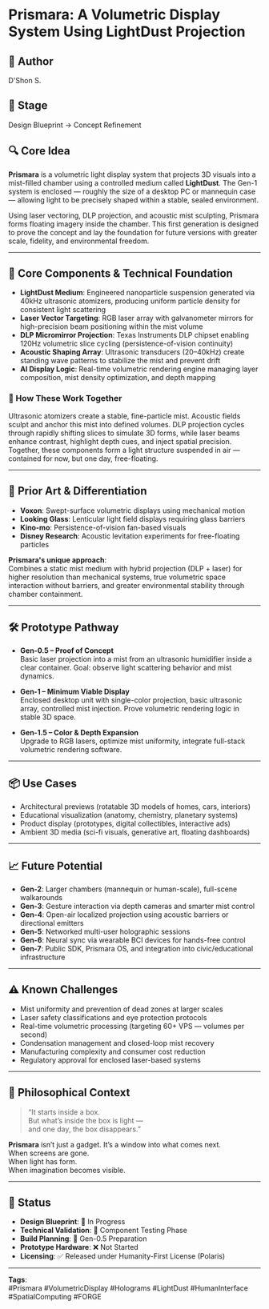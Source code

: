 # Prismara: A Volumetric Display System Using LightDust Projection

## 👤 Author  
D'Shon S.

## 🌱 Stage  
Design Blueprint → Concept Refinement

## 🔍 Core Idea  
**Prismara** is a volumetric light display system that projects 3D visuals into a mist-filled chamber using a controlled medium called **LightDust**. The Gen-1 system is enclosed — roughly the size of a desktop PC or mannequin case — allowing light to be precisely shaped within a stable, sealed environment.

Using laser vectoring, DLP projection, and acoustic mist sculpting, Prismara forms floating imagery inside the chamber. This first generation is designed to prove the concept and lay the foundation for future versions with greater scale, fidelity, and environmental freedom.

---

## 🧱 Core Components & Technical Foundation  

- **LightDust Medium**: Engineered nanoparticle suspension generated via 40kHz ultrasonic atomizers, producing uniform particle density for consistent light scattering  
- **Laser Vector Targeting**: RGB laser array with galvanometer mirrors for high-precision beam positioning within the mist volume  
- **DLP Micromirror Projection**: Texas Instruments DLP chipset enabling 120Hz volumetric slice cycling (persistence-of-vision continuity)  
- **Acoustic Shaping Array**: Ultrasonic transducers (20–40kHz) create standing wave patterns to stabilize the mist and prevent drift  
- **AI Display Logic**: Real-time volumetric rendering engine managing layer composition, mist density optimization, and depth mapping

### 🔄 How These Work Together  
Ultrasonic atomizers create a stable, fine-particle mist. Acoustic fields sculpt and anchor this mist into defined volumes. DLP projection cycles through rapidly shifting slices to simulate 3D forms, while laser beams enhance contrast, highlight depth cues, and inject spatial precision. Together, these components form a light structure suspended in air — contained for now, but one day, free-floating.

---

## 🔬 Prior Art & Differentiation

- **Voxon**: Swept-surface volumetric displays using mechanical motion  
- **Looking Glass**: Lenticular light field displays requiring glass barriers  
- **Kino-mo**: Persistence-of-vision fan-based visuals  
- **Disney Research**: Acoustic levitation experiments for free-floating particles  

**Prismara's unique approach**:  
Combines a static mist medium with hybrid projection (DLP + laser) for higher resolution than mechanical systems, true volumetric space interaction without barriers, and greater environmental stability through chamber containment.

---

## 🛠️ Prototype Pathway  

- **Gen-0.5 – Proof of Concept**  
  Basic laser projection into a mist from an ultrasonic humidifier inside a clear container. Goal: observe light scattering behavior and mist dynamics.  

- **Gen-1 – Minimum Viable Display**  
  Enclosed desktop unit with single-color projection, basic ultrasonic array, controlled mist injection. Prove volumetric rendering logic in stable 3D space.  

- **Gen-1.5 – Color & Depth Expansion**  
  Upgrade to RGB lasers, optimize mist uniformity, integrate full-stack volumetric rendering software.  

---

## 📦 Use Cases  

- Architectural previews (rotatable 3D models of homes, cars, interiors)  
- Educational visualization (anatomy, chemistry, planetary systems)  
- Product display (prototypes, digital collectibles, interactive ads)  
- Ambient 3D media (sci-fi visuals, generative art, floating dashboards)

---

## 📈 Future Potential

- **Gen-2**: Larger chambers (mannequin or human-scale), full-scene walkarounds  
- **Gen-3**: Gesture interaction via depth cameras and smarter mist control  
- **Gen-4**: Open-air localized projection using acoustic barriers or directional emitters  
- **Gen-5**: Networked multi-user holographic sessions  
- **Gen-6**: Neural sync via wearable BCI devices for hands-free control  
- **Gen-7**: Public SDK, Prismara OS, and integration into civic/educational infrastructure

---

## ⚠️ Known Challenges

- Mist uniformity and prevention of dead zones at larger scales  
- Laser safety classifications and eye protection protocols  
- Real-time volumetric processing (targeting 60+ VPS — volumes per second)  
- Condensation management and closed-loop mist recovery  
- Manufacturing complexity and consumer cost reduction  
- Regulatory approval for enclosed laser-based systems

---

## 💭 Philosophical Context

> “It starts inside a box.  
> But what’s inside the box is light —  
> and one day, the box disappears.”

**Prismara** isn’t just a gadget. It’s a window into what comes next.  
When screens are gone.  
When light has form.  
When imagination becomes visible.

---

## 🔗 Status

- **Design Blueprint**: 🔄 In Progress  
- **Technical Validation**: 🔄 Component Testing Phase  
- **Build Planning**: 🔄 Gen-0.5 Preparation  
- **Prototype Hardware**: ❌ Not Started  
- **Licensing**: ✅ Released under Humanity-First License (Polaris)

---

**Tags**:  
#Prismara #VolumetricDisplay #Holograms #LightDust #HumanInterface #SpatialComputing #FORGE
